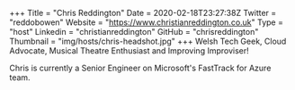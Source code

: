 +++
Title = "Chris Reddington"
Date = 2020-02-18T23:27:38Z
Twitter = "reddobowen"
Website = "https://www.christianreddington.co.uk"
Type = "host"
Linkedin = "christianreddington"
GitHub = "chrisreddington"
Thumbnail = "img/hosts/chris-headshot.jpg"
+++
Welsh Tech Geek, Cloud Advocate, Musical Theatre Enthusiast and Improving Improviser!

Chris is currently a Senior Engineer on Microsoft's FastTrack for Azure team.